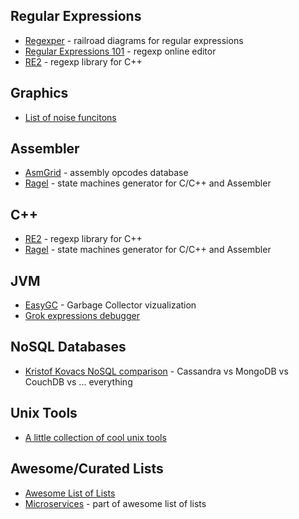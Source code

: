 ## Regular Expressions
- [Regexper](https://regexper.com) - railroad diagrams for regular expressions
- [Regular Expressions 101](https://regex101.com) - regexp online editor
- [RE2](https://github.com/google/re2) - regexp library for C++

## Graphics
- [List of noise funcitons](https://gist.github.com/patriciogonzalezvivo/670c22f3966e662d2f83)

## Assembler
- [AsmGrid](https://kobalicek.com/asmgrid/) - assembly opcodes database
- [Ragel](http://www.colm.net/open-source/ragel/) - state machines generator for C/C++ and Assembler

## C++
- [RE2](https://github.com/google/re2) - regexp library for C++
- [Ragel](http://www.colm.net/open-source/ragel/) - state machines generator for C/C++ and Assembler

## JVM
- [EasyGC](http://www.gceasy.io) - Garbage Collector vizualization
- [Grok expressions debugger](https://grokdebug.herokuapp.com)

## NoSQL Databases
- [Kristof Kovacs NoSQL comparison](https://kkovacs.eu/cassandra-vs-mongodb-vs-couchdb-vs-redis) - Cassandra vs MongoDB vs CouchDB vs ... everything


## Unix Tools
- [A little collection of cool unix tools](https://kkovacs.eu/cool-but-obscure-unix-tools)

## Awesome/Curated Lists
- [Awesome List of Lists](https://github.com/sindresorhus/awesome)
- [Microservices](https://github.com/mfornos/awesome-microservices) - part of awesome list of lists
